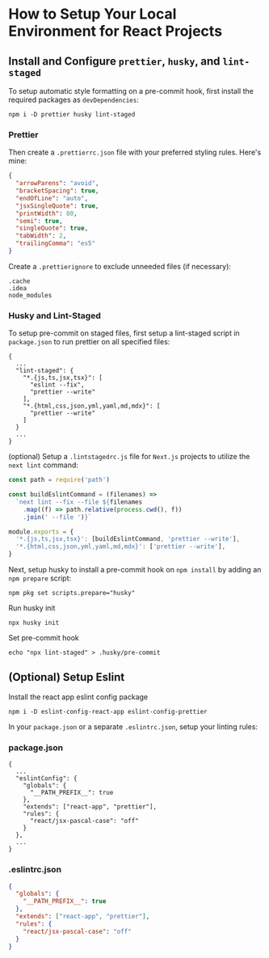 # How to Setup Your Local Environment for React Projects


## Install and Configure `prettier`, `husky`, and `lint-staged`

To setup automatic style formatting on a pre-commit hook, first install the required packages as `devDependencies`:

```
npm i -D prettier husky lint-staged
```

### Prettier

Then create a `.prettierrc.json` file with your preferred styling rules. Here's mine:

```json
{
  "arrowParens": "avoid",
  "bracketSpacing": true,
  "endOfLine": "auto",
  "jsxSingleQuote": true,
  "printWidth": 80,
  "semi": true,
  "singleQuote": true,
  "tabWidth": 2,
  "trailingComma": "es5"
}
```

Create a `.prettierignore` to exclude unneeded files (if necessary):
```
.cache
.idea
node_modules
```

### Husky and Lint-Staged

To setup pre-commit on staged files, first setup a lint-staged script in `package.json` to run prettier on all specified files:

```
{
  ...
  "lint-staged": {
    "*.{js,ts,jsx,tsx}": [
      "eslint --fix",
      "prettier --write"
    ],
    "*.{html,css,json,yml,yaml,md,mdx}": [
      "prettier --write"
    ]
  }
  ...
}
```

(optional) Setup a `.lintstagedrc.js` file for `Next.js` projects to utilize the `next lint` command:

```javascript
const path = require('path')

const buildEslintCommand = (filenames) =>
  `next lint --fix --file ${filenames
    .map((f) => path.relative(process.cwd(), f))
    .join(' --file ')}`

module.exports = {
  '*.{js,ts,jsx,tsx}': [buildEslintCommand, 'prettier --write'],
  '*.{html,css,json,yml,yaml,md,mdx}': ['prettier --write'],
}
```

Next, setup husky to install a pre-commit hook on `npm install` by adding an `npm prepare` script:

```
npm pkg set scripts.prepare="husky"
```

Run husky init

```
npx husky init
```

Set pre-commit hook

```
echo "npx lint-staged" > .husky/pre-commit
```

## (Optional) Setup Eslint

Install the react app eslint config package

```
npm i -D eslint-config-react-app eslint-config-prettier
```

In your `package.json` or a separate `.eslintrc.json`, setup your linting rules:

### package.json

```
{
  ...
  "eslintConfig": {
    "globals": {
      "__PATH_PREFIX__": true
    },
    "extends": ["react-app", "prettier"],
    "rules": {
      "react/jsx-pascal-case": "off"
    }
  },
  ...
}
```

### .eslintrc.json

```json
{
  "globals": {
    "__PATH_PREFIX__": true
  },
  "extends": ["react-app", "prettier"],
  "rules": {
    "react/jsx-pascal-case": "off"
  }
}
```
